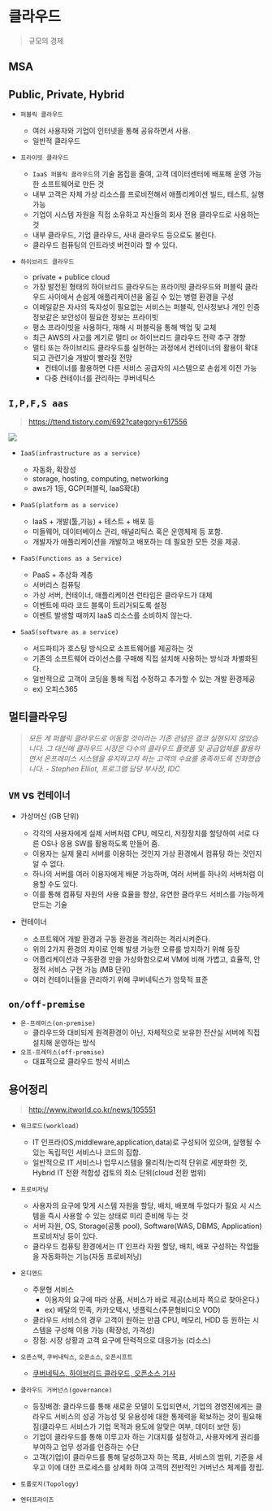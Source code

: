 # 클라우드
> 규모의 경제

## MSA

## Public, Private, Hybrid

- `퍼블릭 클라우드`
    - 여러 사용자와 기업이 인터넷을 통해 공유하면서 사용.
    - 일반적 클라우드

- `프라이빗 클라우드`
    - `IaaS 퍼블릭 클라우드`의 기술 몸집을 줄여, 고객 데이터센터에 배포해 운영 가능한 소프트웨어로 만든 것
    - 내부 고객은 자체 가상 리소스를 프로비전해서 애플리케이션 빌드, 테스트, 실행 가능
    - 기업이 시스템 자원을 직접 소유하고 자신들의 회사 전용 클라우드로 사용하는 것
    - 내부 클라우드, 기업 클라우드, 사내 클라우드 등으로도 불린다.
    - 클라우드 컴퓨팅의 인트라넷 버전이라 할 수 있다.


- `하이브리드 클라우드`
    - private + publice cloud
    - 가장 발전된 형태의 하이브리드 클라우드는 프라이빗 클라우드와 퍼블릭 클라우드 사이에서 손쉽게 애플리케이션을 옮길 수 있는 병렬 환경을 구성
    - 이메일같은 자사의 독자성이 필요없는 서비스는 퍼블릭, 인사정보나 개인 인증 정보같은 보안성이 필요한 정보는 프라이빗
    - 평소 프라이빗을 사용하다, 재해 시 퍼블릭을 통해 백업 및 교체
    - 최근 AWS의 사고를 계기로 멀티 or 하이브리드 클라우드 전략 추구 경향
    - 멀티 또는 하이브리드 클라우드를 실현하는 과정에서 컨테이너의 활용이 확대되고 관련기술 개발이 빨라질 전망
        - 컨테이너를 활용하면 다른 서비스 공급자의 시스템으로 손쉽게 이전 가능
        - 다중 컨테이너를 관리하는 쿠버네틱스

## `I,P,F,S aas`
> https://ttend.tistory.com/692?category=617556


<img src="https://t1.daumcdn.net/cfile/tistory/2457E747593BF3A72F"/>

- `IaaS(infrastructure as a service)`
    - 자동화, 확장성
    - storage, hosting, computing, networking
    - aws가 1등, GCP(퍼블릭, IaaS확대)
    
- `PaaS(platform as a service)`
    - IaaS + 개발(툴,기능) + 테스트 + 배포 등
    - 미들웨어, 데이터베이스 관리, 애널리틱스 혹은 운영체제 등 포함.
    - 개발자가 애플리케이션을 개발하고 배포하는 데 필요한 모든 것을 제공.

- `FaaS(Functions as a Service)`
    - PaaS + 추상화 계층
    - 서버리스 컴퓨팅
    - 가상 서버, 컨테이너, 애플리케이션 런타임은 클라우드가 대체
    - 이벤트에 따라 코드 블록이 트리거되도록 설정
    - 이벤트 발생할 때까지 IaaS 리소스를 소비하지 않는다.

- `SaaS(software as a service)`
    - 서드파티가 호스팅 방식으로 소프트웨어를 제공하는 것
    - 기존의 소프트웨어 라이선스를 구매해 직접 설치해 사용하는 방식과 차별화된다.
    - 일반적으로 고객이 코딩을 통해 직접 수정하고 추가할 수 있는 개발 환경제공
    - ex) 오피스365


## 멀티클라우딩
> _모든 게 퍼블릭 클라우드로 이동할 것이라는 기존 관념은 결코 실현되지 않았습니다. 그 대신에 클라우드 시장은 다수의 클라우드 플랫폼 및 공급업체를 활용하면서 온프레미스 시스템을 유지하고자 하는 고객의 수요를 충족하도록 진화했습니다. - Stephen Elliot, 프로그램 담당 부사장, IDC_  

## `VM` vs `컨테이너`

- 가상머신 (GB 단위)
    - 각각의 사용자에게 실제 서버처럼 CPU, 메모리, 저장장치를 할당하여 서로 다른 OS나 응용 SW를 활용하도록 만들어 줌.
    - 이용자는 실제 물리 서버를 이용하는 것인지 가상 환경에서 컴퓨팅 하는 것인지 알 수 없다.
    - 하나의 서버를 여러 이용자에게 배분 가능하며, 여러 서버를 하나의 서버처럼 이용할 수도 있다.
    - 이를 통해 컴퓨팅 자원의 사용 효율을 향상, 유연한 클라우드 서비스를 가능하게 만드는 기술

- 컨테이너
    - 소프트웨어 개발 환경과 구동 환경을 격리하는 격리시켜준다.
    - 위의 2가지 환경의 차이로 인해 발생 가능한 오류를 방지하기 위해 등장
    - 어플리케이션과 구동환경 만을 가상화함으로써 VM에 비해 가볍고, 효율적, 안정적 서비스 구현 가능 (MB 단위)
    - 여러 컨테이너들을 관리하기 위해 쿠버네틱스가 암묵적 표준

## `on/off-premise`

- `온-프레미스(on-premise)`
    - 클라우드와 대비되게 원격환경이 아닌, 자체적으로 보유한 전산실 서버에 직접 설치해 운영하는 방식
- `오프-프레미스(off-premise)`
    - 대표적으로 클라우드 방식 서비스

## 용어정리
> http://www.itworld.co.kr/news/105551

- `워크로드(workload)`
    - IT 인프라(OS,middleware,application,data)로 구성되어 있으며, 실행될 수 있는 독립적인 서비스나 코드의 집합.
    - 일반적으로 IT 서비스나 업무시스템을 물리적/논리적 단위로 세분화한 것, Hybrid IT 전환 적합성 검토의 최소 단위(cloud 전환 범위)


- `프로비저닝`
    - 사용자의 요구에 맞게 시스템 자원을 할당, 배치, 배포해 두었다가 필요 시 시스템을 즉시 사용할 수 있는 상태로 미리 준비해 두는 것
    - 서버 자원, OS, Storage(공통 pool), Software(WAS, DBMS, Application) 프로비저닝 등이 있다.
    - 클라우드 컴퓨팅 환경에서는 IT 인프라 자원 할당, 배치, 배포 구성하는 작업들을 자동화하는 기능(자동 프로비저닝)

- `온디맨드`
    - 주문형 서비스
        - 이용자의 요구에 따라 상품, 서비스가 바로 제공(소비자 쪽으로 찾아온다.)
        - ex) 배달의 민족, 카카오택시, 넷플릭스(주문형비디오 VOD)
    - 클라우드 서비스의 경우 고객이 원하는 만큼 CPU, 메모리, HDD 등 원하는 시스템을 구성해 이용 가능 (확장성, 가격성)
    - 장점: 시장 상황과 고객 요구에 탄력적으로 대응가능 (리소스)

- `오픈스택`, `쿠버내틱스`, `오픈소스`, `오픈시프트`
    - [쿠버네틱스, 하이브리드 클라우드, 오픈소스 기사](http://www.itworld.co.kr/news/105496?page=0,1)

- `클라우드 거버넌스(governance)`
    - 등장배경: 클라우드를 통해 새로운 모델이 도입되면서, 기업의 경영진에게는 클라우드 서비스의 성공 가능성 및 유용성에 대한 통제력을 확보하는 것이 필요해짐(클라우드 서비스가 기업 목적과 용도에 알맞은 여부, 데이터 보안 등)
    - 기업이 클라우드를 통해 이루고자 하는 기대치를 설정하고, 사용자에게 권리를 부여하고 업무 성과를 인증하는 수단
    - 고객(기업)이 클라우드를 통해 달성하고자 하는 목표, 서비스의 범위, 기준을 세우고 이에 대한 프로세스를 상세화 하여 고객의 전반적인 거버넌스 체계를 정립.


- `토폴로지(Topology)`

- `엔터프라이즈`
